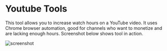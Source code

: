 # Youtube Tools
This tool allows you to increase watch hours on a YouTube video. It uses Chrome browser automation, good for channels who want to monetize and are lacking enough hours. Screenshot below shows tool in action.

![screenshot](https://user-images.githubusercontent.com/20422731/227760279-39034ca8-0e55-459d-a07e-2d571bafe303.jpg)


